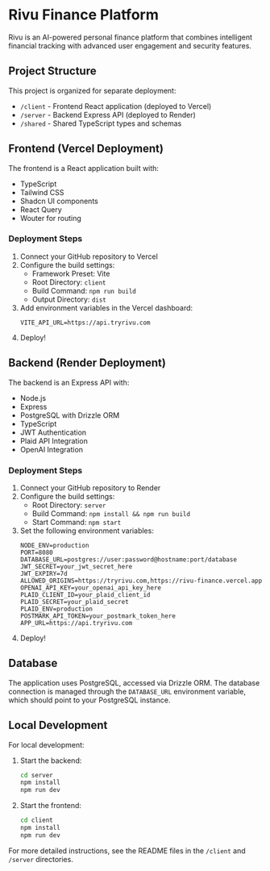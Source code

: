 # Rivu Finance Platform

Rivu is an AI-powered personal finance platform that combines intelligent financial tracking with advanced user engagement and security features.

## Project Structure

This project is organized for separate deployment:

- `/client` - Frontend React application (deployed to Vercel)
- `/server` - Backend Express API (deployed to Render)
- `/shared` - Shared TypeScript types and schemas

## Frontend (Vercel Deployment)

The frontend is a React application built with:
- TypeScript
- Tailwind CSS
- Shadcn UI components
- React Query
- Wouter for routing

### Deployment Steps

1. Connect your GitHub repository to Vercel
2. Configure the build settings:
   - Framework Preset: Vite
   - Root Directory: `client`
   - Build Command: `npm run build`
   - Output Directory: `dist`
3. Add environment variables in the Vercel dashboard:
   ```
   VITE_API_URL=https://api.tryrivu.com
   ```
4. Deploy!

## Backend (Render Deployment)

The backend is an Express API with:
- Node.js
- Express
- PostgreSQL with Drizzle ORM
- TypeScript
- JWT Authentication
- Plaid API Integration
- OpenAI Integration

### Deployment Steps

1. Connect your GitHub repository to Render
2. Configure the build settings:
   - Root Directory: `server`
   - Build Command: `npm install && npm run build`
   - Start Command: `npm start`
3. Set the following environment variables:
   ```
   NODE_ENV=production
   PORT=8080
   DATABASE_URL=postgres://user:password@hostname:port/database
   JWT_SECRET=your_jwt_secret_here
   JWT_EXPIRY=7d
   ALLOWED_ORIGINS=https://tryrivu.com,https://rivu-finance.vercel.app
   OPENAI_API_KEY=your_openai_api_key_here
   PLAID_CLIENT_ID=your_plaid_client_id
   PLAID_SECRET=your_plaid_secret
   PLAID_ENV=production
   POSTMARK_API_TOKEN=your_postmark_token_here
   APP_URL=https://api.tryrivu.com
   ```
4. Deploy!

## Database

The application uses PostgreSQL, accessed via Drizzle ORM. The database connection is managed through the `DATABASE_URL` environment variable, which should point to your PostgreSQL instance.

## Local Development

For local development:

1. Start the backend:
   ```bash
   cd server
   npm install
   npm run dev
   ```

2. Start the frontend:
   ```bash
   cd client
   npm install
   npm run dev
   ```

For more detailed instructions, see the README files in the `/client` and `/server` directories.